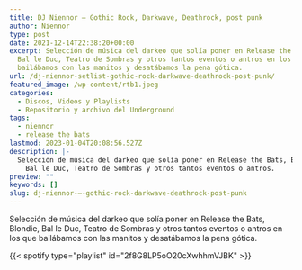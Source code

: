 ```yaml
---
title: DJ Niennor – Gothic Rock, Darkwave, Deathrock, post punk
author: Niennor
type: post
date: 2021-12-14T22:38:20+00:00
excerpt: Selección de música del darkeo que solía poner en Release the Bats, Blondie,
  Bal le Duc, Teatro de Sombras y otros tantos eventos o antros en los que
  bailábamos con las manitos y desatábamos la pena gótica.
url: /dj-niennor-setlist-gothic-rock-darkwave-deathrock-post-punk/
featured_image: /wp-content/rtb1.jpeg
categories:
  - Discos, Videos y Playlists
  - Repositorio y archivo del Underground
tags:
  - niennor
  - release the bats
lastmod: 2023-01-04T20:08:56.527Z
description: |-
  Selección de música del darkeo que solía poner en Release the Bats, Blondie,
    Bal le Duc, Teatro de Sombras y otros tantos eventos o antros.
preview: ""
keywords: []
slug: dj-niennor-–-gothic-rock-darkwave-deathrock-post-punk
---
```


Selección de música del darkeo que solía poner en Release the Bats, Blondie, Bal le Duc, Teatro de Sombras y otros tantos eventos o antros en los que bailábamos con las manitos y desatábamos la pena gótica.

{{< spotify type="playlist" id="2f8G8LP5oO20cXwhhmVJBK" >}}
